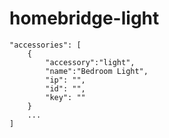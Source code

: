 # homebridge-light


```
"accessories": [
    {
        "accessory":"light",
        "name":"Bedroom Light",
        "ip": "",
        "id": "",
        "key": ""
    }
    ...
]
```